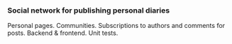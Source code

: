 ### Social network for publishing personal diaries

  Personal pages.
  Communities.
  Subscriptions to authors and comments for posts.
  Backend & frontend.
  Unit tests.
